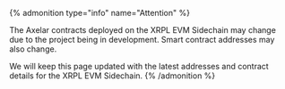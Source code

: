 {% admonition type="info" name="Attention" %}

The Axelar contracts deployed on the XRPL EVM Sidechain may change due to the project being in development. Smart contract addresses may also change.

We will keep this page updated with the latest addresses and contract details for the XRPL EVM Sidechain.
{% /admonition %}
